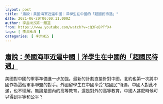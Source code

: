 ```yaml
---
layout: post
title: "肅說：美國海軍近逼中國｜洋學生在中國的「超國民待遇」"
date: 2021-06-20T00:00:11.000Z
author: 李肅Hi5第一頻道
from: https://www.youtube.com/watch?v=cQ3FeBPTfX4
tags: [ 李肃Hi5 ]
categories: [ 李肃Hi5 ]
---
```

<!--1624147211000-->
[肅說：美國海軍近逼中國｜洋學生在中國的「超國民待遇」](https://www.youtube.com/watch?v=cQ3FeBPTfX4)
------

<div>
美國對中國的軍事準備進一步加強，最新的計劃直接針對中國。北約也第一次將中國作為這個軍事聯盟的對手。外國留學生在中國享受“超國民”待遇，中國人對此不滿，也不理解。無論是國內的高等教育，還是對外的高等教育，中國人甚麼時候可以得到平等和公平？
</div>
